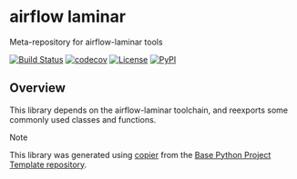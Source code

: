 # airflow laminar

Meta-repository for airflow-laminar tools

[![Build Status](https://github.com/airflow-laminar/airflow-laminar/actions/workflows/build.yaml/badge.svg?branch=main&event=push)](https://github.com/airflow-laminar/airflow-laminar/actions/workflows/build.yaml)
[![codecov](https://codecov.io/gh/airflow-laminar/airflow-laminar/branch/main/graph/badge.svg)](https://codecov.io/gh/airflow-laminar/airflow-laminar)
[![License](https://img.shields.io/github/license/airflow-laminar/airflow-laminar)](https://github.com/airflow-laminar/airflow-laminar)
[![PyPI](https://img.shields.io/pypi/v/airflow-laminar.svg)](https://pypi.python.org/pypi/airflow-laminar)

## Overview

This library depends on the airflow-laminar toolchain, and reexports some commonly used classes and functions.

> [!NOTE]
> This library was generated using [copier](https://copier.readthedocs.io/en/stable/) from the [Base Python Project Template repository](https://github.com/python-project-templates/base).
